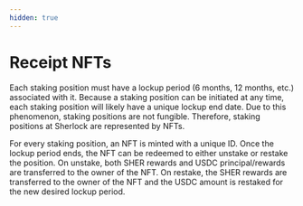 ```yaml
---
hidden: true
---
```


# Receipt NFTs

Each staking position must have a lockup period (6 months, 12 months, etc.) associated with it. Because a staking position can be initiated at any time, each staking position will likely have a unique lockup end date. Due to this phenomenon, staking positions are not fungible. Therefore, staking positions at Sherlock are represented by NFTs.

For every staking position, an NFT is minted with a unique ID. Once the lockup period ends, the NFT can be redeemed to either unstake or restake the position. On unstake, both SHER rewards and USDC principal/rewards are transferred to the owner of the NFT. On restake, the SHER rewards are transferred to the owner of the NFT and the USDC amount is restaked for the new desired lockup period.
